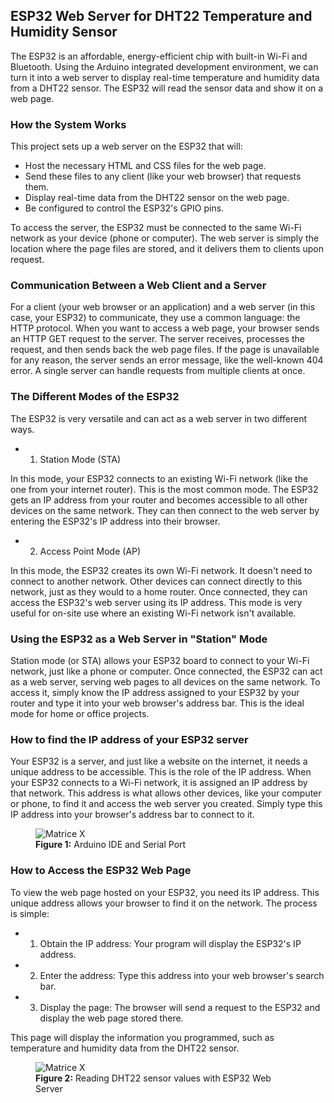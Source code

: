 ## ESP32 Web Server for DHT22 Temperature and Humidity Sensor

The ESP32 is an affordable, energy-efficient chip with built-in Wi-Fi and Bluetooth. Using the Arduino integrated development environment, we can turn it into a web server to display real-time temperature and humidity data from a DHT22 sensor. The ESP32 will read the sensor data and show it on a web page.

### How the System Works

This project sets up a web server on the ESP32 that will:
 - Host the necessary HTML and CSS files for the web page.
 - Send these files to any client (like your web browser) that requests them.
 - Display real-time data from the DHT22 sensor on the web page.
 - Be configured to control the ESP32's GPIO pins.

To access the server, the ESP32 must be connected to the same Wi-Fi network as your device (phone or computer). The web server is simply the location where the page files are stored, and it delivers them to clients upon request.

### Communication Between a Web Client and a Server

For a client (your web browser or an application) and a web server (in this case, your ESP32) to communicate, they use a common language: the HTTP protocol.
When you want to access a web page, your browser sends an HTTP GET request to the server. The server receives, processes the request, and then sends back the web page files. If the page is unavailable for any reason, the server sends an error message, like the well-known 404 error. A single server can handle requests from multiple clients at once.

### The Different Modes of the ESP32

The ESP32 is very versatile and can act as a web server in two different ways.

 - 1. Station Mode (STA)

In this mode, your ESP32 connects to an existing Wi-Fi network (like the one from your internet router). This is the most common mode. The ESP32 gets an IP address from your router and becomes accessible to all other devices on the same network. They can then connect to the web server by entering the ESP32's IP address into their browser.

 - 2. Access Point Mode (AP)
      
In this mode, the ESP32 creates its own Wi-Fi network. It doesn't need to connect to another network. Other devices can connect directly to this network, just as they would to a home router. Once connected, they can access the ESP32's web server using its IP address. This mode is very useful for on-site use where an existing Wi-Fi network isn't available.

### Using the ESP32 as a Web Server in "Station" Mode

Station mode (or STA) allows your ESP32 board to connect to your Wi-Fi network, just like a phone or computer. Once connected, the ESP32 can act as a web server, serving web pages to all devices on the same network.
To access it, simply know the IP address assigned to your ESP32 by your router and type it into your web browser's address bar. This is the ideal mode for home or office projects.

### How to find the IP address of your ESP32 server

Your ESP32 is a server, and just like a website on the internet, it needs a unique address to be accessible. This is the role of the IP address.
When your ESP32 connects to a Wi-Fi network, it is assigned an IP address by that network. This address is what allows other devices, like your computer or phone, to find it and access the web server you created. Simply type this IP address into your browser's address bar to connect to it.

<figure>
   <img alt="Matrice X" align="center" src="https://github.com/madou-sow/OnlineML_ESP32/blob/main/ARDUINO/ESP32-WebServer-for-DHT22/images/ArduinowebAsync.png"/>
    <figcaption><b>Figure 1:</b> Arduino IDE and Serial Port</figcaption>
</figure>

### How to Access the ESP32 Web Page

To view the web page hosted on your ESP32, you need its IP address. This unique address allows your browser to find it on the network.
The process is simple:

 - 1. Obtain the IP address: Your program will display the ESP32's IP address.
 - 2. Enter the address: Type this address into your web browser's search bar.
 - 3. Display the page: The browser will send a request to the ESP32 and display the web page stored there.

This page will display the information you programmed, such as temperature and humidity data from the DHT22 sensor.

<figure>
   <img alt="Matrice X" align="center" src="https://github.com/madou-sow/OnlineML_ESP32/blob/main/ARDUINO/ESP32-WebServer-for-DHT22/images/httpwebAsync.png"/>
    <figcaption><b>Figure 2:</b> Reading DHT22 sensor values with ESP32 Web Server</figcaption>
</figure>
